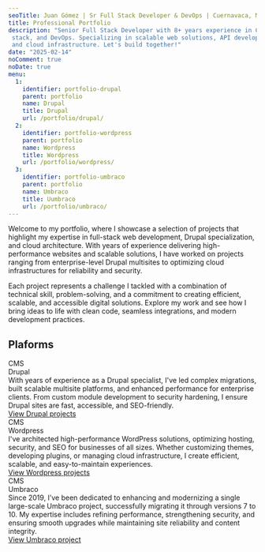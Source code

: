 ```yaml
---
seoTitle: Juan Gómez | Sr Full Stack Developer & DevOps | Cuernavaca, MX
title: Professional Portfolio
description: "Senior Full Stack Developer with 8+ years experience in CMS, MERN
 stack, and DevOps. Specializing in scalable web solutions, API development,
 and cloud infrastructure. Let's build together!"
date: "2025-02-14"
noComment: true
noDate: true
menu:
  1:
    identifier: portfolio-drupal
    parent: portfolio
    name: Drupal
    title: Drupal
    url: /portfolio/drupal/
  2:
    identifier: portfolio-wordpress
    parent: portfolio
    name: Wordpress
    title: Wordpress
    url: /portfolio/wordpress/
  3:
    identifier: portfolio-umbraco
    parent: portfolio
    name: Umbraco
    title: Uumbraco
    url: /portfolio/umbraco/
---
```


<p>Welcome to my portfolio, where I showcase a selection of projects that highlight my expertise in full-stack web development, Drupal specialization, and cloud architecture. With years of experience delivering high-performance websites and scalable solutions, I have worked on projects ranging from enterprise-level Drupal multisites to optimizing cloud infrastructures for reliability and security.</p>

<p>Each project represents a challenge I tackled with a combination of technical skill, problem-solving, and a commitment to creating efficient, scalable, and accessible digital solutions. Explore my work and see how I bring ideas to life with clean code, seamless integrations, and modern development practices.</p>

<h2>Plaforms</h2>

<div class="row">
  <div class="col card">
    <div class="category">CMS</div>
    <div class="title">Drupal</div>
    <div class="info">
      With years of experience as a Drupal specialist, I've led complex migrations,
      built scalable multisite platforms, and enhanced performance for enterprise
      clients. From custom module development to security hardening, I ensure Drupal
      sites are fast, accessible, and SEO-friendly.
    </div>
    <a class="button" href="/portfolio/drupal/">
      View Drupal projects
    </a>
  </div>
  <div class="col card">
    <div class="category">CMS</div>
    <div class="title">Wordpress</div>
    <div class="info">
      I've architected high-performance WordPress solutions, optimizing hosting,
      security, and SEO for businesses of all sizes. Whether customizing themes,
      developing plugins, or managing cloud infrastructure, I create efficient,
      scalable, and easy-to-maintain experiences.
    </div>
    <a class="button" href="portfolio/drupal/">
      View Wordpress projects
    </a>
  </div>
</div>

<div class="row">
  <div class="col card">
    <div class="category">CMS</div>
    <div class="title">Umbraco</div>
    <div class="info">
      Since 2019, I’ve been dedicated to enhancing and modernizing a single large-scale
      Umbraco project, successfully migrating it through versions 7 to 10. My expertise
      includes refining performance, strengthening security, and ensuring smooth upgrades
      while maintaining site reliability and content integrity.
    </div>
    <a class="button" href="/portfolio/umbraco/">
      View Umbraco project
    </a>
  </div>
</div>
